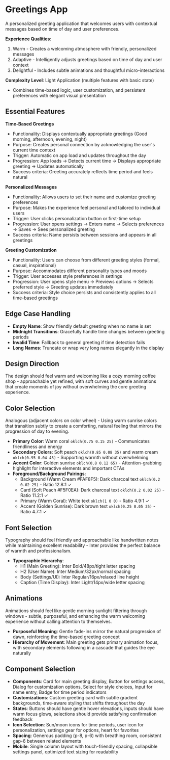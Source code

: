 # Greetings App

A personalized greeting application that welcomes users with contextual messages based on time of day and user preferences.

**Experience Qualities**: 
1. Warm - Creates a welcoming atmosphere with friendly, personalized messages
2. Adaptive - Intelligently adjusts greetings based on time of day and user context  
3. Delightful - Includes subtle animations and thoughtful micro-interactions

**Complexity Level**: Light Application (multiple features with basic state)
- Combines time-based logic, user customization, and persistent preferences with elegant visual presentation

## Essential Features

**Time-Based Greetings**
- Functionality: Displays contextually appropriate greetings (Good morning, afternoon, evening, night)
- Purpose: Creates personal connection by acknowledging the user's current time context
- Trigger: Automatic on app load and updates throughout the day
- Progression: App loads → Detects current time → Displays appropriate greeting → Updates automatically
- Success criteria: Greeting accurately reflects time period and feels natural

**Personalized Messages**
- Functionality: Allows users to set their name and customize greeting preferences
- Purpose: Makes the experience feel personal and tailored to individual users
- Trigger: User clicks personalization button or first-time setup
- Progression: User opens settings → Enters name → Selects preferences → Saves → Sees personalized greeting
- Success criteria: Name persists between sessions and appears in all greetings

**Greeting Customization**
- Functionality: Users can choose from different greeting styles (formal, casual, inspirational)
- Purpose: Accommodates different personality types and moods
- Trigger: User accesses style preferences in settings
- Progression: User opens style menu → Previews options → Selects preferred style → Greeting updates immediately
- Success criteria: Style choice persists and consistently applies to all time-based greetings

## Edge Case Handling

- **Empty Name**: Show friendly default greeting when no name is set
- **Midnight Transitions**: Gracefully handle time changes between greeting periods
- **Invalid Time**: Fallback to general greeting if time detection fails
- **Long Names**: Truncate or wrap very long names elegantly in the display

## Design Direction

The design should feel warm and welcoming like a cozy morning coffee shop - approachable yet refined, with soft curves and gentle animations that create moments of joy without overwhelming the core greeting experience.

## Color Selection

Analogous (adjacent colors on color wheel) - Using warm sunrise colors that transition subtly to create a comforting, natural feeling that mirrors the progression of day to evening.

- **Primary Color**: Warm coral `oklch(0.75 0.15 25)` - Communicates friendliness and energy
- **Secondary Colors**: Soft peach `oklch(0.85 0.08 35)` and warm cream `oklch(0.95 0.04 45)` - Supporting warmth without overwhelming
- **Accent Color**: Golden sunrise `oklch(0.8 0.12 65)` - Attention-grabbing highlight for interactive elements and important CTAs
- **Foreground/Background Pairings**: 
  - Background (Warm Cream #FAF8F5): Dark charcoal text `oklch(0.2 0.02 25)` - Ratio 12.8:1 ✓
  - Card (Soft Peach #F5F0EA): Dark charcoal text `oklch(0.2 0.02 25)` - Ratio 11.2:1 ✓
  - Primary (Warm Coral): White text `oklch(1 0 0)` - Ratio 4.9:1 ✓
  - Accent (Golden Sunrise): Dark brown text `oklch(0.25 0.05 35)` - Ratio 4.7:1 ✓

## Font Selection

Typography should feel friendly and approachable like handwritten notes while maintaining excellent readability - Inter provides the perfect balance of warmth and professionalism.

- **Typographic Hierarchy**: 
  - H1 (Main Greeting): Inter Bold/48px/tight letter spacing
  - H2 (User Name): Inter Medium/32px/normal spacing  
  - Body (Settings/UI): Inter Regular/16px/relaxed line height
  - Caption (Time Display): Inter Light/14px/wide letter spacing

## Animations

Animations should feel like gentle morning sunlight filtering through windows - subtle, purposeful, and enhancing the warm welcoming experience without calling attention to themselves.

- **Purposeful Meaning**: Gentle fade-ins mirror the natural progression of dawn, reinforcing the time-based greeting concept
- **Hierarchy of Movement**: Main greeting gets primary animation focus, with secondary elements following in a cascade that guides the eye naturally

## Component Selection

- **Components**: Card for main greeting display, Button for settings access, Dialog for customization options, Select for style choices, Input for name entry, Badge for time period indicators
- **Customizations**: Custom greeting card with subtle gradient backgrounds, time-aware styling that shifts throughout the day
- **States**: Buttons should have gentle hover elevations, inputs should have warm focus glows, selections should provide satisfying confirmation feedback
- **Icon Selection**: Sun/moon icons for time periods, user icon for personalization, settings gear for options, heart for favorites
- **Spacing**: Generous padding (p-8, p-6) with breathing room, consistent gap-6 between related elements
- **Mobile**: Single column layout with touch-friendly spacing, collapsible settings panel, optimized text sizing for readability